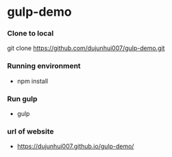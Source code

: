 # gulp-demo

### Clone to local
git clone https://github.com/dujunhui007/gulp-demo.git

### Running environment
- npm install

### Run gulp
- gulp

### url of website
- https://dujunhui007.github.io/gulp-demo/
